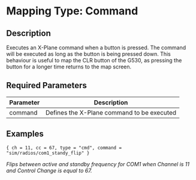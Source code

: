 # Mapping Type: Command

## Description

Executes an X-Plane command when a button is pressed. The command will be executed as long as the button is being
pressed down. This behaviour is useful to map the CLR button of the G530, as pressing the button for a longer time
returns to the map screen.

## Required Parameters

| Parameter | Description                                          |
|-----------|------------------------------------------------------|
| command   | Defines the X-Plane command to be executed |

## Examples

```
{ ch = 11, cc = 67, type = "cmd", command = "sim/radios/com1_standy_flip" }
```
*Flips between active and standby frequency for COM1 when Channel is 11 and Control Change is equal to 67.*

